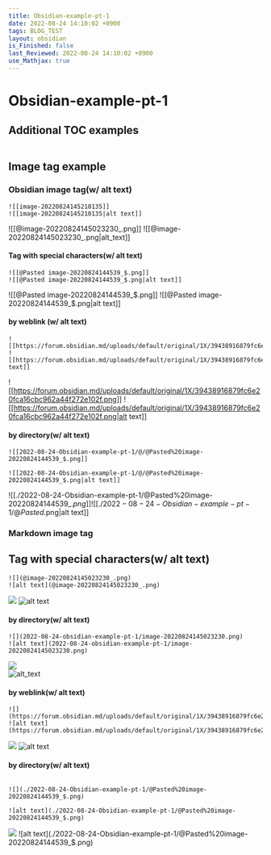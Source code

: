 ```yaml
---
title: Obsidian-example-pt-1
date: 2022-08-24 14:10:02 +0900
tags: BLOG_TEST
layout: obsidian
is_Finished: false
last_Reviewed: 2022-08-24 14:10:02 +0900
use_Mathjax: true
---
```


# Obsidian-example-pt-1
## Additional TOC examples

```toc
```
## Image tag example
### Obsidian image tag(w/ alt text)
```
![[image-20220824145210135]]
![[image-20220824145210135|alt text]]
```
![[@image-20220824145023230_.png]]
![[@image-20220824145023230_.png|alt_text]]

#### Tag with special characters(w/ alt text)
```
![[@Pasted image-20220824144539_$.png]]
![[@Pasted image-20220824144539_$.png|alt text]]
```
![[@Pasted image-20220824144539_$.png]]
![[@Pasted image-20220824144539_$.png|alt text]]

#### by weblink (w/ alt text)
```
![[https://forum.obsidian.md/uploads/default/original/1X/39438916879fc6e20fca16cbc962a44f272e102f.png]]
![[https://forum.obsidian.md/uploads/default/original/1X/39438916879fc6e20fca16cbc962a44f272e102f.png|alt text]]
```
![[https://forum.obsidian.md/uploads/default/original/1X/39438916879fc6e20fca16cbc962a44f272e102f.png]]
![[https://forum.obsidian.md/uploads/default/original/1X/39438916879fc6e20fca16cbc962a44f272e102f.png|alt text]]

#### by directory(w/ alt text)
```
![[2022-08-24-Obsidian-example-pt-1/@/@Pasted%20image-20220824144539_$.png]]

![[2022-08-24-Obsidian-example-pt-1/@/@Pasted%20image-20220824144539_$.png|alt text]]
```
![[./2022-08-24-Obsidian-example-pt-1/@Pasted%20image-20220824144539_$.png]]
![[./2022-08-24-Obsidian-example-pt-1/@Pasted%20image-20220824144539_$.png|alt text]]

### Markdown image tag
## Tag with special characters(w/ alt text)
```
![](@image-20220824145023230_.png)
![alt text](@image-20220824145023230_.png)
```
![](@image-20220824145023230_.png)
![alt text](@image-20220824145023230_.png)

#### by directory(w/ alt text)
```
![](2022-08-24-obsidian-example-pt-1/image-20220824145023230.png)	
![alt text](2022-08-24-obsidian-example-pt-1/image-20220824145023230.png)	
```
![](@image-20220824145023230_.png)	
![alt_text](@image-20220824145023230_.png)

#### by weblink(w/ alt text)
```
![](https://forum.obsidian.md/uploads/default/original/1X/39438916879fc6e20fca16cbc962a44f272e102f.png)
![alt text](https://forum.obsidian.md/uploads/default/original/1X/39438916879fc6e20fca16cbc962a44f272e102f.png)
```
![](https://forum.obsidian.md/uploads/default/original/1X/39438916879fc6e20fca16cbc962a44f272e102f.png)
![alt text](https://forum.obsidian.md/uploads/default/original/1X/39438916879fc6e20fca16cbc962a44f272e102f.png)

#### by directory(w/ alt text)
```

![](./2022-08-24-Obsidian-example-pt-1/@Pasted%20image-20220824144539_$.png)

![alt text](./2022-08-24-Obsidian-example-pt-1/@Pasted%20image-20220824144539_$.png)
```
![](./2022-08-24-Obsidian-example-pt-1/@Pasted%20image-20220824144539_$.png)
![alt text](./2022-08-24-Obsidian-example-pt-1/@Pasted%20image-20220824144539_$.png)